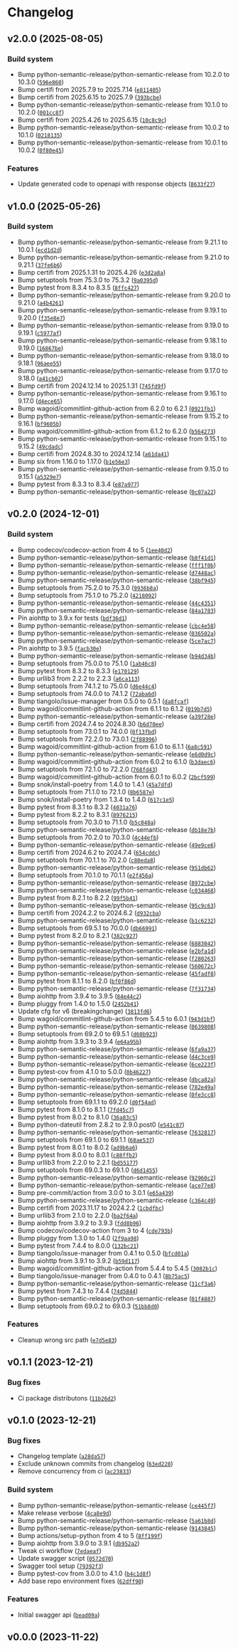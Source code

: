 # Changelog

## v2.0.0 (2025-08-05)

### Build system

- Bump python-semantic-release/python-semantic-release from 10.2.0 to 10.3.0 ([`596e860`](https://github.com/chemelli74/fitbit-web-api/commit/596e860282a07ae93d8d09af2fdc1323f15e57ad))
- Bump certifi from 2025.7.9 to 2025.7.14 ([`e811405`](https://github.com/chemelli74/fitbit-web-api/commit/e8114050538c27712354dc0f9bf13bf9fd808079))
- Bump certifi from 2025.6.15 to 2025.7.9 ([`393bcbe`](https://github.com/chemelli74/fitbit-web-api/commit/393bcbe4485d35d7c37289f3a7431918e0d741b1))
- Bump python-semantic-release/python-semantic-release from 10.1.0 to 10.2.0 ([`001cc8f`](https://github.com/chemelli74/fitbit-web-api/commit/001cc8faa223f86ed5e32f07315cc25c51808310))
- Bump certifi from 2025.4.26 to 2025.6.15 ([`10c8c9c`](https://github.com/chemelli74/fitbit-web-api/commit/10c8c9c6614f76b59fa1ec516102beafa0381ade))
- Bump python-semantic-release/python-semantic-release from 10.0.2 to 10.1.0 ([`0218135`](https://github.com/chemelli74/fitbit-web-api/commit/02181354d968944c0f3c86e8c331736249948224))
- Bump python-semantic-release/python-semantic-release from 10.0.1 to 10.0.2 ([`0f80e45`](https://github.com/chemelli74/fitbit-web-api/commit/0f80e45623540dd0ba6bb7d32a56d92a91a5a97b))


### Features

- Update generated code to openapi with response objects ([`8633f27`](https://github.com/chemelli74/fitbit-web-api/commit/8633f27f65cc2b19b829e112fc6ea92a3bea9c0c))


## v1.0.0 (2025-05-26)

### Build system

- Bump python-semantic-release/python-semantic-release from 9.21.1 to 10.0.1 ([`ecd1d2d`](https://github.com/chemelli74/fitbit-web-api/commit/ecd1d2d158eec5bf539fbeb80568b0a54db126cf))
- Bump python-semantic-release/python-semantic-release from 9.21.0 to 9.21.1 ([`37fe6b6`](https://github.com/chemelli74/fitbit-web-api/commit/37fe6b67b39f68dd676413dbb034f19248116926))
- Bump certifi from 2025.1.31 to 2025.4.26 ([`e3d2a8a`](https://github.com/chemelli74/fitbit-web-api/commit/e3d2a8ab63a7869320ff7a956749c41aa592114a))
- Bump setuptools from 75.3.0 to 75.3.2 ([`9a0395d`](https://github.com/chemelli74/fitbit-web-api/commit/9a0395d8e46d5856f7a72a433cb9c0a0ae3fe584))
- Bump pytest from 8.3.4 to 8.3.5 ([`8ffc427`](https://github.com/chemelli74/fitbit-web-api/commit/8ffc4278b896acba8dac98ca650077718c535165))
- Bump python-semantic-release/python-semantic-release from 9.20.0 to 9.21.0 ([`a4b4261`](https://github.com/chemelli74/fitbit-web-api/commit/a4b4261cb6485262fe2808bb0de89d6c36ff3ce2))
- Bump python-semantic-release/python-semantic-release from 9.19.1 to 9.20.0 ([`f35e8e7`](https://github.com/chemelli74/fitbit-web-api/commit/f35e8e7d70f8da9fddc79754d57a03fdbc44e881))
- Bump python-semantic-release/python-semantic-release from 9.19.0 to 9.19.1 ([`c5977af`](https://github.com/chemelli74/fitbit-web-api/commit/c5977af49343e4b6310ec5f626e972a6d245d350))
- Bump python-semantic-release/python-semantic-release from 9.18.1 to 9.19.0 ([`16867be`](https://github.com/chemelli74/fitbit-web-api/commit/16867be0a98bf25f979c10de91c49db57c615da4))
- Bump python-semantic-release/python-semantic-release from 9.18.0 to 9.18.1 ([`96aee55`](https://github.com/chemelli74/fitbit-web-api/commit/96aee5529baa17017a245597c54bea6075441c83))
- Bump python-semantic-release/python-semantic-release from 9.17.0 to 9.18.0 ([`a41cb02`](https://github.com/chemelli74/fitbit-web-api/commit/a41cb02d03cb88c166931025e3ac5fcb2562e11a))
- Bump certifi from 2024.12.14 to 2025.1.31 ([`745fd9f`](https://github.com/chemelli74/fitbit-web-api/commit/745fd9ffd3713b71486db6109e5199146e6136ea))
- Bump python-semantic-release/python-semantic-release from 9.16.1 to 9.17.0 ([`d4ece65`](https://github.com/chemelli74/fitbit-web-api/commit/d4ece6543a61f365d6dfde931155ed9e309a4798))
- Bump wagoid/commitlint-github-action from 6.2.0 to 6.2.1 ([`0921fb1`](https://github.com/chemelli74/fitbit-web-api/commit/0921fb1dc69b208643c71e4bdb40bce27e3aaccf))
- Bump python-semantic-release/python-semantic-release from 9.15.2 to 9.16.1 ([`bf9605b`](https://github.com/chemelli74/fitbit-web-api/commit/bf9605beb5f507a7323375b16ee8d3daed88affb))
- Bump wagoid/commitlint-github-action from 6.1.2 to 6.2.0 ([`b564273`](https://github.com/chemelli74/fitbit-web-api/commit/b564273c276fac45f72dfcaa9cf50ce695c396f3))
- Bump python-semantic-release/python-semantic-release from 9.15.1 to 9.15.2 ([`49cdadc`](https://github.com/chemelli74/fitbit-web-api/commit/49cdadcc592080c1f0166a3e664e089a9f20424a))
- Bump certifi from 2024.8.30 to 2024.12.14 ([`a61da41`](https://github.com/chemelli74/fitbit-web-api/commit/a61da410fa5d4f38c9366b6d933ae07befb7b409))
- Bump six from 1.16.0 to 1.17.0 ([`b1e56e3`](https://github.com/chemelli74/fitbit-web-api/commit/b1e56e36054aaffb4c8e5358cb2b771920d3e315))
- Bump python-semantic-release/python-semantic-release from 9.15.0 to 9.15.1 ([`a5329e7`](https://github.com/chemelli74/fitbit-web-api/commit/a5329e744c924353689cc3a53045daf8d22a00a6))
- Bump pytest from 8.3.3 to 8.3.4 ([`e87a977`](https://github.com/chemelli74/fitbit-web-api/commit/e87a977e88a83e2bbcbd878fd5fd715d7b512857))
- Bump python-semantic-release/python-semantic-release ([`0c07a22`](https://github.com/chemelli74/fitbit-web-api/commit/0c07a22ff6ff944f8220f5678808f23b83ba8cfc))


## v0.2.0 (2024-12-01)

### Build system

- Bump codecov/codecov-action from 4 to 5 ([`1ee40d2`](https://github.com/chemelli74/fitbit-web-api/commit/1ee40d29774d1688449efd8e39fb15668c3c7cc2))
- Bump python-semantic-release/python-semantic-release ([`b8f41d1`](https://github.com/chemelli74/fitbit-web-api/commit/b8f41d13a14d30c82dba57d6ba594ee01a18d536))
- Bump python-semantic-release/python-semantic-release ([`fff1f0b`](https://github.com/chemelli74/fitbit-web-api/commit/fff1f0bbfab6fd6219aa55d5262922541f885a46))
- Bump python-semantic-release/python-semantic-release ([`d7448ac`](https://github.com/chemelli74/fitbit-web-api/commit/d7448aceb4b5528d1abc3df7332c0ebc51a13908))
- Bump python-semantic-release/python-semantic-release ([`38bf945`](https://github.com/chemelli74/fitbit-web-api/commit/38bf94551799d1567a65270dd84e08765a9446f9))
- Bump setuptools from 75.2.0 to 75.3.0 ([`9936b8a`](https://github.com/chemelli74/fitbit-web-api/commit/9936b8a9e6b3875634f8f102654d8161a6064294))
- Bump setuptools from 75.1.0 to 75.2.0 ([`4218092`](https://github.com/chemelli74/fitbit-web-api/commit/421809269afd06f5fd85dc9dad4d68be5a6322ba))
- Bump python-semantic-release/python-semantic-release ([`44c4351`](https://github.com/chemelli74/fitbit-web-api/commit/44c4351ca15da7043d9999782718669375d8489d))
- Bump python-semantic-release/python-semantic-release ([`84a1783`](https://github.com/chemelli74/fitbit-web-api/commit/84a1783b0fd0062eaddb1ac934df6669e08d2e7a))
- Pin aiohttp to 3.9.x for tests ([`bdf36d1`](https://github.com/chemelli74/fitbit-web-api/commit/bdf36d135c3d12281469d38d39cd12ed7b23970e))
- Bump python-semantic-release/python-semantic-release ([`cbc4e58`](https://github.com/chemelli74/fitbit-web-api/commit/cbc4e58527716f7233386dc192589b1958dc0027))
- Bump python-semantic-release/python-semantic-release ([`036502a`](https://github.com/chemelli74/fitbit-web-api/commit/036502abb69105c76cb7f5d26e45786c62b5517d))
- Bump python-semantic-release/python-semantic-release ([`5ce7ac7`](https://github.com/chemelli74/fitbit-web-api/commit/5ce7ac70a325e1e90e022746a3fb86a4b0aa0eaa))
- Pin aiohttp to 3.9.5 ([`facb30e`](https://github.com/chemelli74/fitbit-web-api/commit/facb30ea1bde487959cca2924461dfc3330afeb5))
- Bump python-semantic-release/python-semantic-release ([`b94d34b`](https://github.com/chemelli74/fitbit-web-api/commit/b94d34b678c401481dc8cd73b04bf279081c05f6))
- Bump setuptools from 75.0.0 to 75.1.0 ([`1ab46c8`](https://github.com/chemelli74/fitbit-web-api/commit/1ab46c8411d8edbe2bc7f0630d2d0aa17c016029))
- Bump pytest from 8.3.2 to 8.3.3 ([`e170129`](https://github.com/chemelli74/fitbit-web-api/commit/e170129cbe3ad919db959806e1db90589e8756f8))
- Bump urllib3 from 2.2.2 to 2.2.3 ([`a6ca113`](https://github.com/chemelli74/fitbit-web-api/commit/a6ca11352ff038b0ace534a6271403b650d264fd))
- Bump setuptools from 74.1.2 to 75.0.0 ([`d6e44c4`](https://github.com/chemelli74/fitbit-web-api/commit/d6e44c414bfcb4b61b8aced61d5c65f5064b24bd))
- Bump setuptools from 74.0.0 to 74.1.2 ([`72aba6d`](https://github.com/chemelli74/fitbit-web-api/commit/72aba6d5e087a90d14e97f7f8d373a903a625c27))
- Bump tiangolo/issue-manager from 0.5.0 to 0.5.1 ([`da8fcaf`](https://github.com/chemelli74/fitbit-web-api/commit/da8fcaf8a7ecf5fcb333fd44bc717600b9fd71e2))
- Bump wagoid/commitlint-github-action from 6.1.1 to 6.1.2 ([`019b7d5`](https://github.com/chemelli74/fitbit-web-api/commit/019b7d5e5c3c7ce189a3fa289cb81b67d0b0bf0b))
- Bump python-semantic-release/python-semantic-release ([`a39f28e`](https://github.com/chemelli74/fitbit-web-api/commit/a39f28ee6801b32de75a792c4f049bd9bc502b6b))
- Bump certifi from 2024.7.4 to 2024.8.30 ([`b6d70ee`](https://github.com/chemelli74/fitbit-web-api/commit/b6d70ee92af55a9e7d5c87184a723cc6a33c592b))
- Bump setuptools from 73.0.1 to 74.0.0 ([`0f13fbd`](https://github.com/chemelli74/fitbit-web-api/commit/0f13fbd9147d13d604314cf36abefbec6331faf3))
- Bump setuptools from 72.2.0 to 73.0.1 ([`2f88996`](https://github.com/chemelli74/fitbit-web-api/commit/2f88996dbd93b2ce112a6f76152dcfb45519e08b))
- Bump wagoid/commitlint-github-action from 6.1.0 to 6.1.1 ([`6a8c591`](https://github.com/chemelli74/fitbit-web-api/commit/6a8c5917b6a7a13a60308fecadef7767c2302bcc))
- Bump python-semantic-release/python-semantic-release ([`e6d0d9c`](https://github.com/chemelli74/fitbit-web-api/commit/e6d0d9c29136fe1f7f8c4987e17006240446ece0))
- Bump wagoid/commitlint-github-action from 6.0.2 to 6.1.0 ([`b3daec6`](https://github.com/chemelli74/fitbit-web-api/commit/b3daec6c0d5a7f51a42fe4a88b95780b861e5edb))
- Bump setuptools from 72.1.0 to 72.2.0 ([`768fd43`](https://github.com/chemelli74/fitbit-web-api/commit/768fd43b85c4585ddd33a517f011c947184e6fb1))
- Bump wagoid/commitlint-github-action from 6.0.1 to 6.0.2 ([`2bcf599`](https://github.com/chemelli74/fitbit-web-api/commit/2bcf599dbd7e71cb39b199997a0007feffc87462))
- Bump snok/install-poetry from 1.4.0 to 1.4.1 ([`45a7dfd`](https://github.com/chemelli74/fitbit-web-api/commit/45a7dfd2d487de03bf100bb358f482305f2a0102))
- Bump setuptools from 71.1.0 to 72.1.0 ([`8b6587e`](https://github.com/chemelli74/fitbit-web-api/commit/8b6587e282a5a04823451223badb1c22d42e3807))
- Bump snok/install-poetry from 1.3.4 to 1.4.0 ([`617c1e5`](https://github.com/chemelli74/fitbit-web-api/commit/617c1e52c8a8b67c776861d9cfa15323bd55e07d))
- Bump pytest from 8.3.1 to 8.3.2 ([`4031a76`](https://github.com/chemelli74/fitbit-web-api/commit/4031a76aadc2ea6eb0ae07524a5d9e89e8d69ed6))
- Bump pytest from 8.2.2 to 8.3.1 ([`8976215`](https://github.com/chemelli74/fitbit-web-api/commit/89762159a726cd748bfa502a2b6313956ed5725c))
- Bump setuptools from 70.3.0 to 71.1.0 ([`b5c048a`](https://github.com/chemelli74/fitbit-web-api/commit/b5c048a51f9a9a4116c5cf7c20069b16e7d2fe07))
- Bump python-semantic-release/python-semantic-release ([`db18e7b`](https://github.com/chemelli74/fitbit-web-api/commit/db18e7b6422b1bbd4d0b9bf38e57322b18e967ab))
- Bump setuptools from 70.2.0 to 70.3.0 ([`4c44efb`](https://github.com/chemelli74/fitbit-web-api/commit/4c44efb1618ae1cfa0dd54d149ead0a329978ab8))
- Bump python-semantic-release/python-semantic-release ([`49e9ce6`](https://github.com/chemelli74/fitbit-web-api/commit/49e9ce66a6df87d89a4ecf57f3a0cf4b5428b78e))
- Bump certifi from 2024.6.2 to 2024.7.4 ([`654cddc`](https://github.com/chemelli74/fitbit-web-api/commit/654cddcfe758186acf78c25d70928bc245d8a28a))
- Bump setuptools from 70.1.1 to 70.2.0 ([`c80eda8`](https://github.com/chemelli74/fitbit-web-api/commit/c80eda811b2aa757785bbe8e09cdab7cfdea7ff4))
- Bump python-semantic-release/python-semantic-release ([`951db62`](https://github.com/chemelli74/fitbit-web-api/commit/951db629000e1942cfbf7e9cafc03677539a2792))
- Bump setuptools from 70.1.0 to 70.1.1 ([`e2f456a`](https://github.com/chemelli74/fitbit-web-api/commit/e2f456aa756c3c241ed87a3696cb2aebf70d2ec4))
- Bump python-semantic-release/python-semantic-release ([`8972cbe`](https://github.com/chemelli74/fitbit-web-api/commit/8972cbeb4091b3fc6a3af472522f7436eb7bf47e))
- Bump python-semantic-release/python-semantic-release ([`c034468`](https://github.com/chemelli74/fitbit-web-api/commit/c03446810f3a3b86fa24e78f9dd23d4165ee5f44))
- Bump pytest from 8.2.1 to 8.2.2 ([`99f5b41`](https://github.com/chemelli74/fitbit-web-api/commit/99f5b419f51610eb31d2d311483ae29d57b88e6e))
- Bump python-semantic-release/python-semantic-release ([`95c9c63`](https://github.com/chemelli74/fitbit-web-api/commit/95c9c63c6ad448e17deabf35170de317fc4da4d6))
- Bump certifi from 2024.2.2 to 2024.6.2 ([`d932cba`](https://github.com/chemelli74/fitbit-web-api/commit/d932cba3a68eb71f4f4b4792df0b1e209639435e))
- Bump python-semantic-release/python-semantic-release ([`b1c6232`](https://github.com/chemelli74/fitbit-web-api/commit/b1c6232065673cd83d225c9da310c3c8034def1b))
- Bump setuptools from 69.5.1 to 70.0.0 ([`db66991`](https://github.com/chemelli74/fitbit-web-api/commit/db66991c416be517f6cdcdb547ad65e7b8c1efcf))
- Bump pytest from 8.2.0 to 8.2.1 ([`382c927`](https://github.com/chemelli74/fitbit-web-api/commit/382c927ec87b027116af30ae14be0fea4fbe0b06))
- Bump python-semantic-release/python-semantic-release ([`6883042`](https://github.com/chemelli74/fitbit-web-api/commit/688304218b9aa2a6fb301ed7ef5511438d15dc9f))
- Bump python-semantic-release/python-semantic-release ([`e2bfa1d`](https://github.com/chemelli74/fitbit-web-api/commit/e2bfa1d2db7bf2f6bc27966f875e30f461773fa0))
- Bump python-semantic-release/python-semantic-release ([`f280263`](https://github.com/chemelli74/fitbit-web-api/commit/f280263f4be0670101ad3b1bb01040b59915e4ec))
- Bump python-semantic-release/python-semantic-release ([`560672c`](https://github.com/chemelli74/fitbit-web-api/commit/560672c2852ab13c4340d57619b64c7ff9d68053))
- Bump python-semantic-release/python-semantic-release ([`45fadf8`](https://github.com/chemelli74/fitbit-web-api/commit/45fadf821abe5935c353d0fba5ff5fa9aa822ddf))
- Bump pytest from 8.1.1 to 8.2.0 ([`bf0f86d`](https://github.com/chemelli74/fitbit-web-api/commit/bf0f86dcbe770ae1486cbdd80b4b91ca52ed81c5))
- Bump python-semantic-release/python-semantic-release ([`7f31734`](https://github.com/chemelli74/fitbit-web-api/commit/7f31734e404f8c3f8a2e217cd73082e04ff90a8d))
- Bump aiohttp from 3.9.4 to 3.9.5 ([`84e44c2`](https://github.com/chemelli74/fitbit-web-api/commit/84e44c2f52999671361c0f77957357524c1387bb))
- Bump pluggy from 1.4.0 to 1.5.0 ([`2452b41`](https://github.com/chemelli74/fitbit-web-api/commit/2452b41f69a894a65c429899277e4a03f5821140))
- Update cfg for v6 (breakingchange) ([`3813fd6`](https://github.com/chemelli74/fitbit-web-api/commit/3813fd66cbc6f57deb4b83f650e6f8c5a2e2bb54))
- Bump wagoid/commitlint-github-action from 5.4.5 to 6.0.1 ([`943d1bf`](https://github.com/chemelli74/fitbit-web-api/commit/943d1bf10ecf8b1840499949c854d28cb9b60482))
- Bump python-semantic-release/python-semantic-release ([`0639808`](https://github.com/chemelli74/fitbit-web-api/commit/0639808337d9bb6a841238728b3c9dd12edff8ec))
- Bump setuptools from 69.2.0 to 69.5.1 ([`d60b923`](https://github.com/chemelli74/fitbit-web-api/commit/d60b923bfcdf8ec802b082af20c8702ede9b2884))
- Bump aiohttp from 3.9.3 to 3.9.4 ([`e64a95b`](https://github.com/chemelli74/fitbit-web-api/commit/e64a95be8ee72e9e475218aaa538f4144bb691e8))
- Bump python-semantic-release/python-semantic-release ([`6fa9a37`](https://github.com/chemelli74/fitbit-web-api/commit/6fa9a371ca81a28113a6e48b1a791923698da173))
- Bump python-semantic-release/python-semantic-release ([`d4c3ce9`](https://github.com/chemelli74/fitbit-web-api/commit/d4c3ce97155ee25182f4ce4d801abf93f590735a))
- Bump python-semantic-release/python-semantic-release ([`6ce223f`](https://github.com/chemelli74/fitbit-web-api/commit/6ce223f035edf276503b2cafc72c8444ddce117e))
- Bump pytest-cov from 4.1.0 to 5.0.0 ([`0b46227`](https://github.com/chemelli74/fitbit-web-api/commit/0b46227de3b2551cdf4c3718d641b50f63ee1436))
- Bump python-semantic-release/python-semantic-release ([`dbca82a`](https://github.com/chemelli74/fitbit-web-api/commit/dbca82aac5976b30f16fccf4b0a572dd27ddc3de))
- Bump python-semantic-release/python-semantic-release ([`782e49a`](https://github.com/chemelli74/fitbit-web-api/commit/782e49a7901cb8b3fbdadc18ce21fd24777eed09))
- Bump python-semantic-release/python-semantic-release ([`0fe3cc8`](https://github.com/chemelli74/fitbit-web-api/commit/0fe3cc88e6bc9768de7dd4d54045b8924670853f))
- Bump setuptools from 69.1.1 to 69.2.0 ([`d0f54ad`](https://github.com/chemelli74/fitbit-web-api/commit/d0f54ad40ddb4924f68549a0cafe3c8528881d1f))
- Bump pytest from 8.1.0 to 8.1.1 ([`7fd45c7`](https://github.com/chemelli74/fitbit-web-api/commit/7fd45c7c01a925defe677dd86c5751feb2476644))
- Bump pytest from 8.0.2 to 8.1.0 ([`36a83c5`](https://github.com/chemelli74/fitbit-web-api/commit/36a83c513e13ff64474b4da938fd0cb5f7ca236e))
- Bump python-dateutil from 2.8.2 to 2.9.0.post0 ([`e541c87`](https://github.com/chemelli74/fitbit-web-api/commit/e541c87b88f9730ea68ba31784742c3cb1fdf1b9))
- Bump python-semantic-release/python-semantic-release ([`7632817`](https://github.com/chemelli74/fitbit-web-api/commit/7632817f230a12a8276a6be5bd08912491d5ceb2))
- Bump setuptools from 69.1.0 to 69.1.1 ([`68ae537`](https://github.com/chemelli74/fitbit-web-api/commit/68ae5376b508b1b103998a1b0648de5d5b73a484))
- Bump pytest from 8.0.1 to 8.0.2 ([`ad9b6a6`](https://github.com/chemelli74/fitbit-web-api/commit/ad9b6a6e7b6de19915dbb9dd9aef783d2acdd1e8))
- Bump pytest from 8.0.0 to 8.0.1 ([`c88ffb2`](https://github.com/chemelli74/fitbit-web-api/commit/c88ffb263c541f3274a5b44d0650701c2a18719c))
- Bump urllib3 from 2.2.0 to 2.2.1 ([`bd55177`](https://github.com/chemelli74/fitbit-web-api/commit/bd551778a9f9a1b3a413dacabeb6e25c6db73759))
- Bump setuptools from 69.0.3 to 69.1.0 ([`d6d1455`](https://github.com/chemelli74/fitbit-web-api/commit/d6d1455cb4184f0dd42e92f1eab75d2f290670ad))
- Bump python-semantic-release/python-semantic-release ([`92960c2`](https://github.com/chemelli74/fitbit-web-api/commit/92960c248e5408e196c42390258ffdaa3a801380))
- Bump python-semantic-release/python-semantic-release ([`ace77e8`](https://github.com/chemelli74/fitbit-web-api/commit/ace77e8b41e1083ff19c7945d79866a7fe04272f))
- Bump pre-commit/action from 3.0.0 to 3.0.1 ([`e65a439`](https://github.com/chemelli74/fitbit-web-api/commit/e65a439c83061244c130bbc09dd1e109712d0c79))
- Bump python-semantic-release/python-semantic-release ([`c364c49`](https://github.com/chemelli74/fitbit-web-api/commit/c364c49ede61564a8e5c34c7c0755b6b8414ef35))
- Bump certifi from 2023.11.17 to 2024.2.2 ([`1cbdfbc`](https://github.com/chemelli74/fitbit-web-api/commit/1cbdfbc8356575d398c1a188b516775919e31748))
- Bump urllib3 from 2.1.0 to 2.2.0 ([`ba2f64a`](https://github.com/chemelli74/fitbit-web-api/commit/ba2f64a3dd45d1b6ea5ef89a26843faa34472a8e))
- Bump aiohttp from 3.9.2 to 3.9.3 ([`fdd8b96`](https://github.com/chemelli74/fitbit-web-api/commit/fdd8b967d8fcf143dce57f6c9f72cdee7d33140c))
- Bump codecov/codecov-action from 3 to 4 ([`cde793b`](https://github.com/chemelli74/fitbit-web-api/commit/cde793bdcdd05b9029a9ce0b2fdbd3e7bdf07715))
- Bump pluggy from 1.3.0 to 1.4.0 ([`2f9aa98`](https://github.com/chemelli74/fitbit-web-api/commit/2f9aa98fd1c2d7e97fc9c01f9f0c0cc55e94b4ad))
- Bump pytest from 7.4.4 to 8.0.0 ([`132bc21`](https://github.com/chemelli74/fitbit-web-api/commit/132bc211f8861397377a7e895cd82e5c384ac91c))
- Bump tiangolo/issue-manager from 0.4.1 to 0.5.0 ([`bfcd01a`](https://github.com/chemelli74/fitbit-web-api/commit/bfcd01a97b563f65e1c5b63db03a083a2025d45f))
- Bump aiohttp from 3.9.1 to 3.9.2 ([`b59d117`](https://github.com/chemelli74/fitbit-web-api/commit/b59d117c2d4f7e044e8c5885c30eed4f4eff39db))
- Bump wagoid/commitlint-github-action from 5.4.4 to 5.4.5 ([`3082b1c`](https://github.com/chemelli74/fitbit-web-api/commit/3082b1cfab4c4b8d65294f053376637680197933))
- Bump tiangolo/issue-manager from 0.4.0 to 0.4.1 ([`8b75ac5`](https://github.com/chemelli74/fitbit-web-api/commit/8b75ac572c972684392cc7c90bef3412d8537dc4))
- Bump python-semantic-release/python-semantic-release ([`31cf3a6`](https://github.com/chemelli74/fitbit-web-api/commit/31cf3a6e0109320200445eb874b44ee3e46f1d15))
- Bump pytest from 7.4.3 to 7.4.4 ([`74d5844`](https://github.com/chemelli74/fitbit-web-api/commit/74d5844d4ad0dfada33ff748a311bd702604d712))
- Bump python-semantic-release/python-semantic-release ([`01f4887`](https://github.com/chemelli74/fitbit-web-api/commit/01f48872ecbfeecbbad044574fde088d24afb445))
- Bump setuptools from 69.0.2 to 69.0.3 ([`51bb8d0`](https://github.com/chemelli74/fitbit-web-api/commit/51bb8d03f68623e62cd573f8d1707faa320c3a3d))


### Features

- Cleanup wrong src path ([`e7d5e83`](https://github.com/chemelli74/fitbit-web-api/commit/e7d5e839ac9b82d69379099c705e0f56082bfd6a))


## v0.1.1 (2023-12-21)

### Bug fixes

- Ci package distributons ([`11b26d2`](https://github.com/chemelli74/fitbit-web-api/commit/11b26d2473dd507e9a278360df310aeecd9bafc5))


## v0.1.0 (2023-12-21)

### Bug fixes

- Changelog template ([`a28da57`](https://github.com/chemelli74/fitbit-web-api/commit/a28da574c547140f629ac6d855d80a90a8f4499f))
- Exclude unknown commits from changelog ([`63ed228`](https://github.com/chemelli74/fitbit-web-api/commit/63ed228c6aa2fd765bb03927c6e585708115af7a))
- Remove concurrency from ci ([`ac23833`](https://github.com/chemelli74/fitbit-web-api/commit/ac23833cbaddce9badf1dfc719427e7dbd035223))


### Build system

- Bump python-semantic-release/python-semantic-release ([`ce445f7`](https://github.com/chemelli74/fitbit-web-api/commit/ce445f76ce031a08503f4bd6d17ab418395d6825))
- Make release verbose ([`4ca8e9d`](https://github.com/chemelli74/fitbit-web-api/commit/4ca8e9d841987abe39a48efedbadfbf650305e68))
- Bump python-semantic-release/python-semantic-release ([`5a61b8d`](https://github.com/chemelli74/fitbit-web-api/commit/5a61b8dadac33124ae7680e10d8046467c84476c))
- Bump python-semantic-release/python-semantic-release ([`9143845`](https://github.com/chemelli74/fitbit-web-api/commit/91438453dc9c49fa549e5574ccf9b91f978e67b8))
- Bump actions/setup-python from 4 to 5 ([`8ff199f`](https://github.com/chemelli74/fitbit-web-api/commit/8ff199f53d835873588cf0fc1e920fd1e8ccb49d))
- Bump aiohttp from 3.9.0 to 3.9.1 ([`db952a2`](https://github.com/chemelli74/fitbit-web-api/commit/db952a2af915c0ef4e0a8f8b7c3a06951a0e15b2))
- Tweak ci workflow ([`7edaeaf`](https://github.com/chemelli74/fitbit-web-api/commit/7edaeaf2de8c304afcb1e60d949e2828e92140b0))
- Update swagger script ([`0572d70`](https://github.com/chemelli74/fitbit-web-api/commit/0572d70a0529759e6f4b1a3781bbe4eb20dc77b2))
- Swagger tool setup ([`79392f3`](https://github.com/chemelli74/fitbit-web-api/commit/79392f3b20a6e172e2ffaff166242b81745cd160))
- Bump pytest-cov from 3.0.0 to 4.1.0 ([`b4c1d8f`](https://github.com/chemelli74/fitbit-web-api/commit/b4c1d8fb081ced6ac2203f52b3e799ebf30400c6))
- Add base repo environment fixes ([`62dff90`](https://github.com/chemelli74/fitbit-web-api/commit/62dff90e5cd25fba8f3a866075a04772d8ddd76f))


### Features

- Initial swagger api ([`bead09a`](https://github.com/chemelli74/fitbit-web-api/commit/bead09a35dfbf9772826a7f6b062f6baafa8b0da))


## v0.0.0 (2023-11-22)
